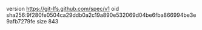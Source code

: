 version https://git-lfs.github.com/spec/v1
oid sha256:9f280fe0504ca29ddb0a2c19a890e532069d04be6fba866994be3e9afb7279fe
size 843
